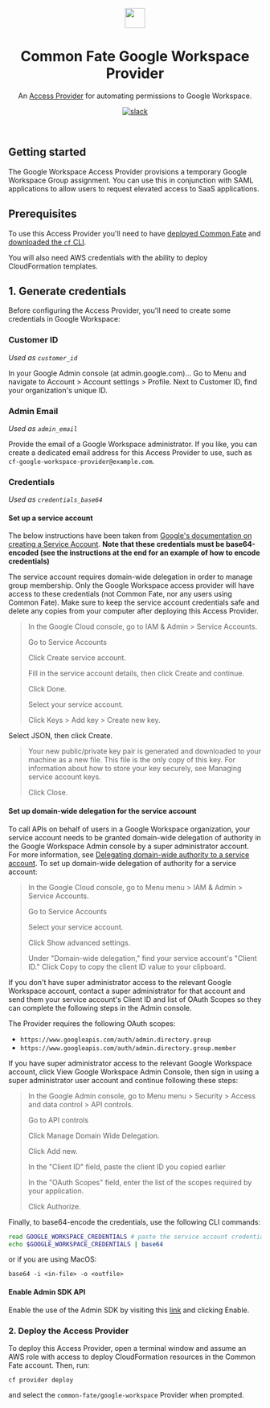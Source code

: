 <p align="center"><img src="https://static.commonfate.io/logos/commonfate/screen/light_purple/common_fate_logo_light_purple.svg" height="40" /></p>

<h1 align="center">Common Fate Google Workspace Provider</h1>

<p align="center">An <a href="https://docs.commonfate.io/common-fate/providers/providers">Access Provider</a> for automating permissions to Google Workspace.</p>

<p align="center">
<a align="center"  href="https://join.slack.com/t/commonfatecommunity/shared_invite/zt-q4m96ypu-_gYlRWD3k5rIsaSsqP7QMg"><img src="https://img.shields.io/badge/slack-commonfate-1F72FE.svg?logo=slack" alt="slack" /></a>
</p>
<br/>

## Getting started

The Google Workspace Access Provider provisions a temporary Google Workspace Group assignment. You can use this in conjunction with SAML applications to allow users to request elevated access to SaaS applications.

## Prerequisites

To use this Access Provider you'll need to have [deployed Common Fate](https://docs.commonfate.io/common-fate/next/deploying-common-fate/deploying-common-fate) and [downloaded the `cf` CLI](https://docs.commonfate.io/common-fate/next/providers/setup).

You will also need AWS credentials with the ability to deploy CloudFormation templates.

## 1. Generate credentials

Before configuring the Access Provider, you'll need to create some credentials in Google Workspace:

### Customer ID

_Used as `customer_id`_

In your Google Admin console (at admin.google.com)...
Go to Menu and navigate to Account > Account settings > Profile.
Next to Customer ID, find your organization's unique ID.

### Admin Email

_Used as `admin_email`_

Provide the email of a Google Workspace administrator. If you like, you can create a dedicated email address for this Access Provider to use, such as `cf-google-workspace-provider@example.com`.

### Credentials

_Used as `credentials_base64`_

#### Set up a service account
The below instructions have been taken from [Google's documentation on creating a Service Account](https://developers.google.com/workspace/guides/create-credentials#service-account). **Note that these credentials must be base64-encoded (see the instructions at the end for an example of how to encode credentials)**

The service account requires domain-wide delegation in order to manage group membership. Only the Google Workspace access provider will have access to these credentials (not Common Fate, nor any users using Common Fate). Make sure to keep the service account credentials safe and delete any copies from your computer after deploying this Access Provider.

> In the Google Cloud console, go to IAM & Admin > Service Accounts.
>
>Go to Service Accounts
>
>Click Create service account.
>
>Fill in the service account details, then click Create and continue.
>
>Click Done.
>
>Select your service account.
>
>Click Keys > Add key > Create new key.
>
Select JSON, then click Create.
>
>Your new public/private key pair is generated and downloaded to your machine as a new file. This file is the only copy of this key. For information about how to store your key securely, see Managing service account keys.
>
>Click Close.
>

#### Set up domain-wide delegation for the service account
To call APIs on behalf of users in a Google Workspace organization, your service account needs to be granted domain-wide delegation of authority in the Google Workspace Admin console by a super administrator account. For more information, see [Delegating domain-wide authority to a service account](https://developers.google.com/identity/protocols/oauth2/service-account#delegatingauthority).
To set up domain-wide delegation of authority for a service account:

>In the Google Cloud console, go to Menu menu > IAM & Admin > Service Accounts.
>
>Go to Service Accounts
>
>Select your service account.
>
>Click Show advanced settings.
>
>Under "Domain-wide delegation," find your service account's "Client ID." Click Copy to copy the client ID value to your clipboard.
>

If you don't have super administrator access to the relevant Google Workspace account, contact a super administrator for that account and send them your service account's Client ID and list of OAuth Scopes so they can complete the following steps in the Admin console.

The Provider requires the following OAuth scopes:

- `https://www.googleapis.com/auth/admin.directory.group`
- `https://www.googleapis.com/auth/admin.directory.group.member`


If you have super administrator access to the relevant Google Workspace account, click View Google Workspace Admin Console, then sign in using a super administrator user account and continue following these steps:

>In the Google Admin console, go to Menu menu > Security > Access and data control > API controls.
>
>Go to API controls
>
>Click Manage Domain Wide Delegation.
>
>Click Add new.
>
>In the "Client ID" field, paste the client ID you copied earlier
>
>In the "OAuth Scopes" field, enter the list of the scopes required by your application.
>
>Click Authorize.
>

Finally, to base64-encode the credentials, use the following CLI commands:

```bash
read GOOGLE_WORKSPACE_CREDENTIALS # paste the service account credentials you downloaded earlier here
echo $GOOGLE_WORKSPACE_CREDENTIALS | base64
```

or if you are using MacOS: 
```
base64 -i <in-file> -o <outfile>
```

#### Enable Admin SDK API
Enable the use of the Admin SDK by visiting this [link](https://console.cloud.google.com/apis/library/admin.googleapis.com) and clicking Enable.


### 2. Deploy the Access Provider

To deploy this Access Provider, open a terminal window and assume an AWS role with access to deploy CloudFormation resources in the Common Fate account. Then, run:

```
cf provider deploy
```

and select the `common-fate/google-workspace` Provider when prompted.